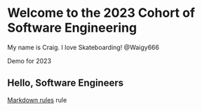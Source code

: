 # Welcome to the 2023 Cohort of Software Engineering

My name is Craig. I love Skateboarding!
@Waigy666

Demo for 2023

## Hello, Software Engineers

[Markdown rules](https://github.com/markdownlint/markdownlint/blob/main/docs/RULES.md) rule
